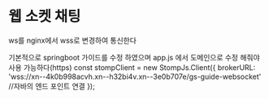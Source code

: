 # 웹 소켓 채팅 
ws를 nginx에서 wss로 변경하여 통신한다

기본적으로 springboot 가이드를 수정 하였으며
app.js
에서 도메인으로 수정 해줘야 사용 가능하다(https)
const stompClient = new StompJs.Client({
    brokerURL: 'wss://xn--4k0b998acvh.xn--h32bi4v.xn--3e0b707e/gs-guide-websocket'
    //자바의 엔드 포인트 연결
});
